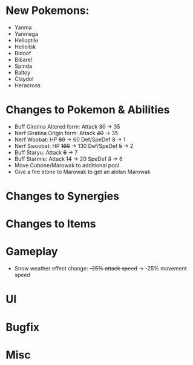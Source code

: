 # New Pokemons:

- Yanma
- Yanmega
- Helioptile
- Heliolisk
- Bidoof
- Bibarel
- Spinda
- Baltoy
- Claydol
- Heracross

# Changes to Pokemon & Abilities

- Buff Giratina Altered form: Attack ~~30~~ → 35
- Nerf Giratina Origin form: Attack ~~40~~ → 35
- Nerf Woobat: HP ~~80~~ → 60 Def/SpeDef ~~3~~ → 1
- Nerf Swoobat: HP ~~160~~ → 130 Def/SpeDef ~~5~~ → 2
- Buff Staryu: Attack ~~6~~ → 7
- Buff Starmie: Attack ~~14~~ → 20 SpeDef ~~3~~ → 6
- Move Cubone/Marowak to additional pool
- Give a fire stone to Marowak to get an alolan Marowak

# Changes to Synergies

# Changes to Items

# Gameplay

- Snow weather effect change: ~~-25% attack speed~~ → -25% movement speed

# UI

# Bugfix

# Misc
